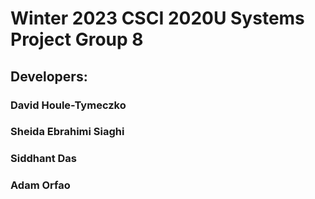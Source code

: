 # Winter 2023 CSCI 2020U Systems Project Group 8

## Developers:
### David Houle-Tymeczko
### Sheida Ebrahimi Siaghi 
### Siddhant Das
### Adam Orfao

